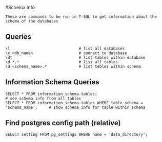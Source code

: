 #Schema Info

    These are commands to be run in T-SQL to get information about the schema of the databases
    
## Queries

    \l                              # list all databases
    \c <db_name>                    # connect to database
    \dt                             # list tables within database
    \d *.*                          # list all tables
    \d <schema_name>.*              # list tables within schema
    
    
    
## Information Schema Queries

    SELECT * FROM information_schema.tables;                                        # see schema info from all tables
    SELECT * FROM information_schema.tables WHERE table_schema = 'schema_name';     # show schema info for table within schema
    
## Find postgres config path (relative)

    SELECT setting FROM pg_settings WHERE name = 'data_directory';